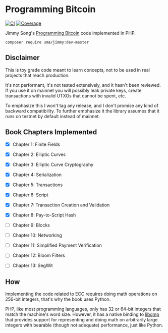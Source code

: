 # Programming Bitcoin

[![CI](https://github.com/1ma/jimmy/actions/workflows/ci.yml/badge.svg)](https://github.com/1ma/jimmy/actions/workflows/ci.yml)
[![Coverage](https://scrutinizer-ci.com/g/1ma/jimmy/badges/coverage.png?b=master)](https://scrutinizer-ci.com/g/1ma/jimmy/?branch=master)

Jimmy Song's [Programming Bitcoin](https://github.com/jimmysong/programmingbitcoin/) code implemented in PHP.

```shell
composer require uma/jimmy:dev-master
```

## Disclaimer

This is toy grade code meant to learn concepts, not to be used in real projects that reach production.

It's not performant, it's not tested extensively, and it hasn't been reviewed. If you use it on mainnet you
will possibly leak private keys, create transactions with invalid UTXOs that cannot be spent, etc.

To emphasize this I won't tag any release, and I don't promise any kind of backward compatibility.
To further emphasize it the library assumes that it runs on testnet by default instead of mainnet.


## Book Chapters Implemented

- [X] Chapter 1: Finite Fields
- [X] Chapter 2: Elliptic Curves
- [X] Chapter 3: Elliptic Curve Cryptography
- [X] Chapter 4: Serialization
- [X] Chapter 5: Transactions
- [X] Chapter 6: Script
- [X] Chapter 7: Transaction Creation and Validation
- [X] Chapter 8: Pay-to-Script Hash
- [ ] Chapter 9: Blocks
- [ ] Chapter 10: Networking
- [ ] Chapter 11: Simplified Payment Verification
- [ ] Chapter 12: Bloom Filters
- [ ] Chapter 13: SegWit


## How

Implementing the code related to ECC requires doing math operations on 256-bit integers, that's why the book uses Python.

PHP, like most programming languages, only has 32 or 64-bit integers that match the machine's word size.
However, it has a native binding to [libgmp](https://www.php.net/manual/en/book.gmp.php) that provides support for
representing and doing math on arbitrarily large integers with bearable (though not adequate) performance, just like Python.
